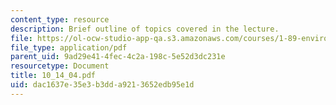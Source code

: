 ```yaml
---
content_type: resource
description: Brief outline of topics covered in the lecture.
file: https://ol-ocw-studio-app-qa.s3.amazonaws.com/courses/1-89-environmental-microbiology-fall-2004/dac1637e35e3b3dda9213652edb95e1d_10_14_04.pdf
file_type: application/pdf
parent_uid: 9ad29e41-4fec-4c2a-198c-5e52d3dc231e
resourcetype: Document
title: 10_14_04.pdf
uid: dac1637e-35e3-b3dd-a921-3652edb95e1d
---
```

